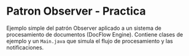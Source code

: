 # Patron Observer - Practica

Ejemplo simple del patrón Observer aplicado a un sistema de procesamiento de documentos (DocFlow Engine).
Contiene clases de ejemplo y un `Main.java` que simula el flujo de procesamiento y las notificaciones.

